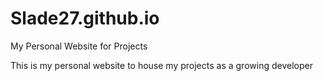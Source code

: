 # Slade27.github.io
My Personal Website for Projects

This is my personal website to house my projects as a growing developer
